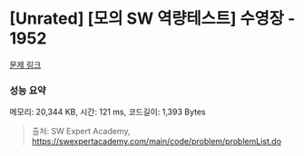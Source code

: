# [Unrated] [모의 SW 역량테스트] 수영장 - 1952 

[문제 링크](https://swexpertacademy.com/main/code/problem/problemDetail.do?contestProbId=AV5PpFQaAQMDFAUq) 

### 성능 요약

메모리: 20,344 KB, 시간: 121 ms, 코드길이: 1,393 Bytes



> 출처: SW Expert Academy, https://swexpertacademy.com/main/code/problem/problemList.do